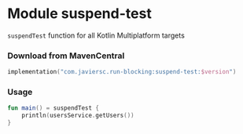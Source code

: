 # Module suspend-test

`suspendTest` function for all Kotlin Multiplatform targets

### Download from MavenCentral

```kotlin
implementation("com.javiersc.run-blocking:suspend-test:$version")
```

### Usage

```kotlin
fun main() = suspendTest {
    println(usersService.getUsers())
}
```
